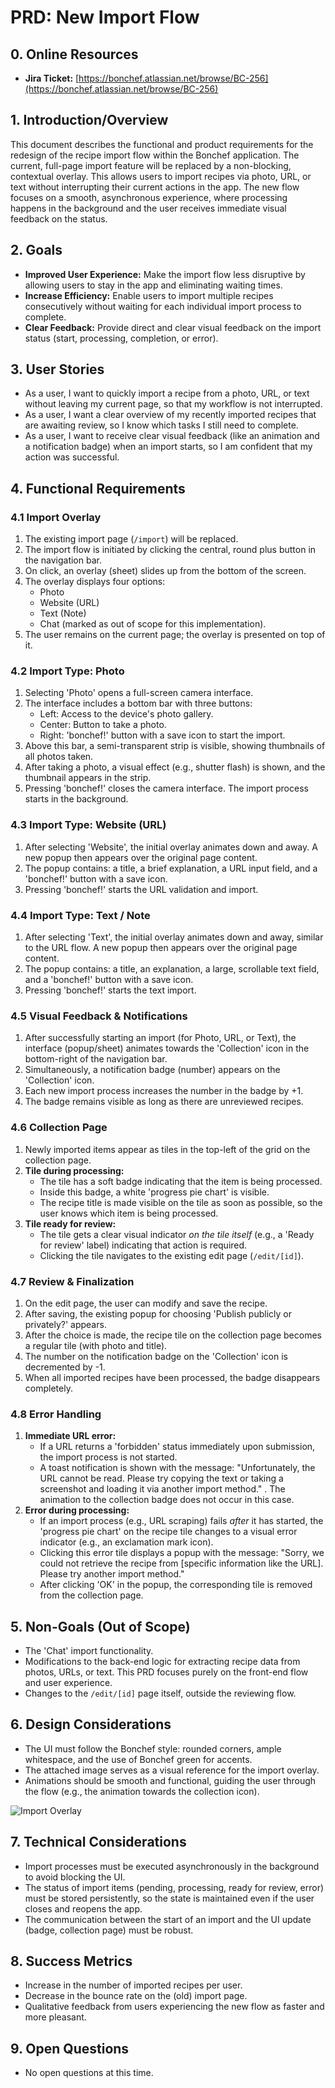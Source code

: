 # PRD: New Import Flow

## 0. Online Resources

- **Jira Ticket:** [https://bonchef.atlassian.net/browse/BC-256](https://bonchef.atlassian.net/browse/BC-256)

## 1. Introduction/Overview

This document describes the functional and product requirements for the redesign of the recipe import flow within the Bonchef application. The current, full-page import feature will be replaced by a non-blocking, contextual overlay. This allows users to import recipes via photo, URL, or text without interrupting their current actions in the app. The new flow focuses on a smooth, asynchronous experience, where processing happens in the background and the user receives immediate visual feedback on the status.

## 2. Goals

- **Improved User Experience:** Make the import flow less disruptive by allowing users to stay in the app and eliminating waiting times.
- **Increase Efficiency:** Enable users to import multiple recipes consecutively without waiting for each individual import process to complete.
- **Clear Feedback:** Provide direct and clear visual feedback on the import status (start, processing, completion, or error).

## 3. User Stories

- As a user, I want to quickly import a recipe from a photo, URL, or text without leaving my current page, so that my workflow is not interrupted.
- As a user, I want a clear overview of my recently imported recipes that are awaiting review, so I know which tasks I still need to complete.
- As a user, I want to receive clear visual feedback (like an animation and a notification badge) when an import starts, so I am confident that my action was successful.

## 4. Functional Requirements

### 4.1 Import Overlay

1.  The existing import page (`/import`) will be replaced.
2.  The import flow is initiated by clicking the central, round plus button in the navigation bar.
3.  On click, an overlay (sheet) slides up from the bottom of the screen.
4.  The overlay displays four options:
    - Photo
    - Website (URL)
    - Text (Note)
    - Chat (marked as out of scope for this implementation).
5.  The user remains on the current page; the overlay is presented on top of it.

### 4.2 Import Type: Photo

1.  Selecting 'Photo' opens a full-screen camera interface.
2.  The interface includes a bottom bar with three buttons:
    - Left: Access to the device's photo gallery.
    - Center: Button to take a photo.
    - Right: 'bonchef!' button with a save icon to start the import.
3.  Above this bar, a semi-transparent strip is visible, showing thumbnails of all photos taken.
4.  After taking a photo, a visual effect (e.g., shutter flash) is shown, and the thumbnail appears in the strip.
5.  Pressing 'bonchef!' closes the camera interface. The import process starts in the background.

### 4.3 Import Type: Website (URL)

1.  After selecting 'Website', the initial overlay animates down and away. A new popup then appears over the original page content.
2.  The popup contains: a title, a brief explanation, a URL input field, and a 'bonchef!' button with a save icon.
3.  Pressing 'bonchef!' starts the URL validation and import.

### 4.4 Import Type: Text / Note

1.  After selecting 'Text', the initial overlay animates down and away, similar to the URL flow. A new popup then appears over the original page content.
2.  The popup contains: a title, an explanation, a large, scrollable text field, and a 'bonchef!' button with a save icon.
3.  Pressing 'bonchef!' starts the text import.

### 4.5 Visual Feedback & Notifications

1.  After successfully starting an import (for Photo, URL, or Text), the interface (popup/sheet) animates towards the 'Collection' icon in the bottom-right of the navigation bar.
2.  Simultaneously, a notification badge (number) appears on the 'Collection' icon.
3.  Each new import process increases the number in the badge by +1.
4.  The badge remains visible as long as there are unreviewed recipes.

### 4.6 Collection Page

1.  Newly imported items appear as tiles in the top-left of the grid on the collection page.
2.  **Tile during processing:**
    - The tile has a soft badge indicating that the item is being processed.
    - Inside this badge, a white 'progress pie chart' is visible.
    - The recipe title is made visible on the tile as soon as possible, so the user knows which item is being processed.
3.  **Tile ready for review:**
    - The tile gets a clear visual indicator _on the tile itself_ (e.g., a 'Ready for review' label) indicating that action is required.
    - Clicking the tile navigates to the existing edit page (`/edit/[id]`).

### 4.7 Review & Finalization

1.  On the edit page, the user can modify and save the recipe.
2.  After saving, the existing popup for choosing 'Publish publicly or privately?' appears.
3.  After the choice is made, the recipe tile on the collection page becomes a regular tile (with photo and title).
4.  The number on the notification badge on the 'Collection' icon is decremented by -1.
5.  When all imported recipes have been processed, the badge disappears completely.

### 4.8 Error Handling

1.  **Immediate URL error:**
    - If a URL returns a 'forbidden' status immediately upon submission, the import process is not started.
    - A toast notification is shown with the message: "Unfortunately, the URL cannot be read. Please try copying the text or taking a screenshot and loading it via another import method."
      . The animation to the collection badge does not occur in this case.
2.  **Error during processing:**
    - If an import process (e.g., URL scraping) fails _after_ it has started, the 'progress pie chart' on the recipe tile changes to a visual error indicator (e.g., an exclamation mark icon).
    - Clicking this error tile displays a popup with the message: "Sorry, we could not retrieve the recipe from [specific information like the URL]. Please try another import method."
    - After clicking 'OK' in the popup, the corresponding tile is removed from the collection page.

## 5. Non-Goals (Out of Scope)

- The 'Chat' import functionality.
- Modifications to the back-end logic for extracting recipe data from photos, URLs, or text. This PRD focuses purely on the front-end flow and user experience.
- Changes to the `/edit/[id]` page itself, outside the reviewing flow.

## 6. Design Considerations

- The UI must follow the Bonchef style: rounded corners, ample whitespace, and the use of Bonchef green for accents.
- The attached image serves as a visual reference for the import overlay.
- Animations should be smooth and functional, guiding the user through the flow (e.g., the animation towards the collection icon).

![Import Overlay](https://user-images.githubusercontent.com/1264536/286337583-05f32a39-5e7e-4a6c-9418-204b341f3e79.png)

## 7. Technical Considerations

- Import processes must be executed asynchronously in the background to avoid blocking the UI.
- The status of import items (pending, processing, ready for review, error) must be stored persistently, so the state is maintained even if the user closes and reopens the app.
- The communication between the start of an import and the UI update (badge, collection page) must be robust.

## 8. Success Metrics

- Increase in the number of imported recipes per user.
- Decrease in the bounce rate on the (old) import page.
- Qualitative feedback from users experiencing the new flow as faster and more pleasant.

## 9. Open Questions

- No open questions at this time.
